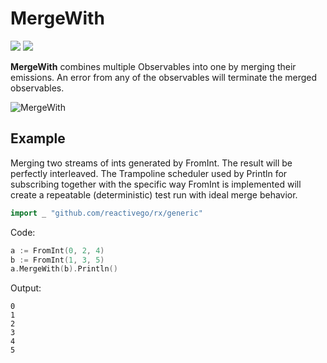 # MergeWith

[![](../../../assets/godev.svg?raw=true)](https://pkg.go.dev/github.com/reactivego/rx/test/MergeWith?tab=doc)
[![](../../../assets/rx.svg?raw=true)](http://reactivex.io/documentation/operators/merge.html)

**MergeWith** combines multiple Observables into one by merging their emissions.
An error from any of the observables will terminate the merged observables.

![MergeWith](../../../assets/MergeWith.svg?raw=true)

## Example
Merging two streams of ints generated by FromInt. The result will be
perfectly interleaved. The Trampoline scheduler used by Println for
subscribing together with the specific way FromInt is implemented
will create a repeatable (deterministic) test run with ideal merge
behavior.
```go
import _ "github.com/reactivego/rx/generic"
```
Code:
```go
a := FromInt(0, 2, 4)
b := FromInt(1, 3, 5)
a.MergeWith(b).Println()
```
Output:
```
0
1
2
3
4
5
```
